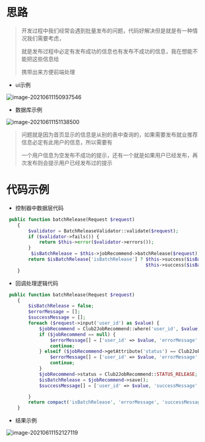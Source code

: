# 思路 

> 开发过程中我们经常会遇到批量发布的问题，代码好解决但是就是有一种情况我们需要考虑，
>
> 就是发布过程中必定有发布成功的信息也有发布不成功的信息，我在想能不能把这些信息给
>
> 携带出来方便前端处理

- ui示例

![image-20210611150937546](https://gitee.com/yaolliuyang/blogImages/raw/master/blogImages/image-20210611150937546.png)

- 数据库示例

![image-20210611151138500](https://gitee.com/yaolliuyang/blogImages/raw/master/blogImages/image-20210611151138500.png)

> 问题就是因为首页显示的信息是从别的表中查询的，如果需要发布就业推荐信息必定有此用户的信息，所以需要有
>
> 一个用户信息为空发布不成功的提示，还有一个就是如果用户已经发布，再次发布则会提示用户已经发布过的提示

# 代码示例

- 控制器中数据层代码

```php
 public function batchRelease(Request $request)
    {
        $validator = BatchReleaseValidator::validate($request);
        if ($validator->fails()) {
            return $this->error($validator->errors());
        }
         $isBatchRelease = $this->jobRecommend->batchRelease($request);
        return $isBatchRelease['isBatchRelease'] ? $this->success($isBatchRelease, '发布成功') : 
                                                   $this->success($isBatchRelease, '发布失败');
    }
```

- 回调处理逻辑代码

```php
 public function batchRelease(Request $request)
    {
        $isBatchRelease = false;
        $errorMessage = [];
        $successMessage = [];
        foreach ($request->input('user_id') as $value) {
            $jobRecommend = Club2JobRecommend::where('user_id', $value)->first();
            if ($jobRecommend == null) {
                $errorMessage[] = ['user_id' => $value, 'errorMessage' => '用户打分信息为空'];
                continue;
            } elseif ($jobRecommend->getAttribute('status') == Club2JobRecommend::STATUS_RELEASE) {
                $errorMessage[] = ['user_id' => $value, 'errorMessage' => '用户已经发布过'];
                continue;
            }
            $jobRecommend->status = Club2JobRecommend::STATUS_RELEASE;
            $isBatchRelease = $jobRecommend->save();
            $successMessage[] = ['user_id' => $value, 'successMessage' => '用户发布成功'];

        }
        return compact('isBatchRelease', 'errorMessage', 'successMessage');
    }
```

- 结果示例

![image-20210611152127119](https://gitee.com/yaolliuyang/blogImages/raw/master/blogImages/image-20210611152127119.png)
